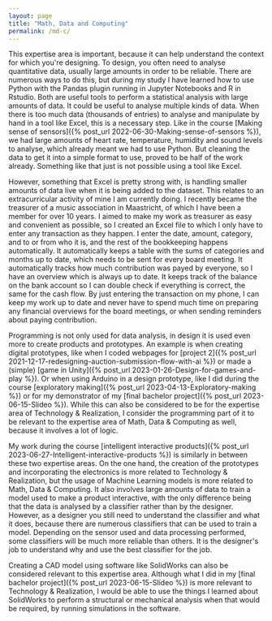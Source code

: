 ```yaml
---
layout: page
title: "Math, Data and Computing"
permalink: /md-c/
---
```


This expertise area is important, because it can help understand the context for which you're designing. To design, you often need to analyse quantitative data, usually large amounts in order to be reliable. There are numerous ways to do this, but during my study I have learned how to use Python with the Pandas plugin running in Jupyter Notebooks and R in Rstudio. Both are useful tools to perform a statistical analysis with large amounts of data. It could be useful to analyse multiple kinds of data. When there is too much data (thousands of entries) to analyse and manipulate by hand in a tool like Excel, this is a necessary step. Like in the course [Making sense of sensors]({% post_url 2022-06-30-Making-sense-of-sensors %}), we had large amounts of heart rate, temperature, humidity and sound levels to analyse, which already meant we had to use Python. But cleaning the data to get it into a simple format to use, proved to be half of the work already. Something like that just is not possible using a tool like Excel.

However, something that Excel is pretty strong with, is handling smaller amounts of data live when it is being added to the dataset. This relates to an extracurricular activity of mine I am currently doing. I recently became the treasurer of a music association in Maastricht, of which I have been a member for over 10 years. I aimed to make my work as treasurer as easy and convenient as possible, so I created an Excel file to which I only have to enter any transaction as they happen. I enter the date, amount, category, and to or from who it is, and the rest of the bookkeeping happens automatically. It automatically keeps a table with the sums of categories and months up to date, which needs to be sent for every board meeting. It automatically tracks how much contribution was payed by everyone, so I have an overview which is always up to date. It keeps track of the balance on the bank account so I can double check if everything is correct, the same for the cash flow. By just entering the transaction on my phone, I can keep my work up to date and never have to spend much time on preparing any financial overviews for the board meetings, or when sending reminders about paying contribution. 

Programming is not only used for data analysis, in design it is used even more to create products and prototypes. An example is when creating digital prototypes, like when I coded webpages for [project 2]({% post_url 2021-12-17-redesigning-auction-submission-flow-with-ai %}) or made a (simple) [game in Unity]({% post_url 2023-01-26-Design-for-games-and-play %}). Or when using Arduino in a design prototype, like I did during the course [exploratory making]({% post_url 2023-04-13-Exploratory-making %}) or for my demonstrator of my [final bachelor project]({% post_url 2023-06-15-Slideo %}). While this can also be considered to be for the expertise area of Technology & Realization, I consider the programming part of it to be relevant to the expertise area of Math, Data & Computing as well, because it involves a lot of logic. 

My work during the course [intelligent interactive products]({% post_url 2023-06-27-Intelligent-interactive-products %}) is similarly in between these two expertise areas. On the one hand, the creation of the prototypes and incorporating the electronics is more related to Technology & Realization, but the usage of Machine Learning models is more related to Math, Data & Computing. It also involves large amounts of data to train a model used to make a product interactive, with the only difference being that the data is analysed by a classifier rather than by the designer. However, as a designer you still need to understand the classifier and what it does, because there are numerous classifiers that can be used to train a model. Depending on the sensor used and data processing performed, some classifiers will be much more reliable than others. It is the designer's job to understand why and use the best classifier for the job.

Creating a CAD model using software like SolidWorks can also be considered relevant to this expertise area. Although what I did in my [final bachelor project]({% post_url 2023-06-15-Slideo %}) is more relevant to Technology & Realization, I would be able to use the things I learned about SolidWorks to perform a structural or mechanical analysis when that would be required, by running simulations in the software.